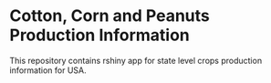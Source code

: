 # Cotton, Corn and Peanuts Production Information
This repository contains rshiny app for state level crops production information for USA.
